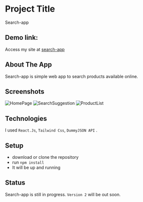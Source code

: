 # Project Title
Search-app

## Demo link:
Access my site at [search-app](https://search-app-xoxo.netlify.app/)

## About The App
Search-app is simple web app to search products available online.

## Screenshots

![HomePage](https://github.com/Sagarjari01/Images/blob/main/Search-app%20(1).png)
![SearchSuggestion](https://github.com/Sagarjari01/Images/blob/main/Search-app%20(3).png)
![ProductList](https://github.com/Sagarjari01/Images/blob/main/Search-app%20(4).png)


## Technologies
I used `React.Js`, `Tailwind Css`, `DummyJSON API` .

## Setup
- download or clone the repository
- run `npm install`
- It will be up and running


## Status
Search-app is still in progress. `Version 2` will be out soon.


